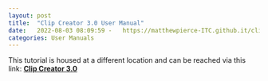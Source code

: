 ```yaml
---
layout: post
title:  "Clip Creator 3.0 User Manual"
date:   2022-08-03 08:09:59 -   https://matthewpierce-ITC.github.it/clipcreatordocs
categories: User Manuals
---
```


This tutorial is housed at a different location and can be reached via this link: **<a href="http://matthewpierce-itc.github.io/clipcreatordocs" target="_blank">Clip Creator 3.0</a>**